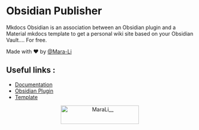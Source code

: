 # Obsidian Publisher

Mkdocs Obsidian is an association between an Obsidian plugin and a Material mkdocs template to get a personal wiki site based on your Obsidian Vault.... For free.

Made with :heart: by [@Mara-Li](https://github.com/Mara-Li)

## Useful links : 
- [Documentation](https://obsidian-publisher.netlify.app/)
- [Obsidian Plugin](https://github.com/ObsidianPublisher/obsidian-github-publisher)
- [Template](https://github.com/ObsidianPublisher/publisher-template-gh-pages)

<p align="center"><a href="https://ko-fi.com/MaraLi__"> <img align="center" src="https://cdn.ko-fi.com/cdn/kofi3.png?v=3" height="50" width="210" alt="MaraLi__" /></a></p>

